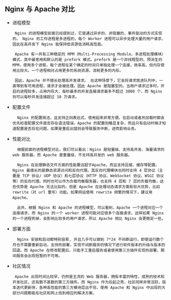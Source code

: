 ## Nginx 与 Apache 对比
-  进程模型

		Nginx 的进程模型前面已经提到过，它是通过异步的、非阻塞的、事件驱动的方式实现的。 Nginx 的工作进程是多进程的，每个 Worker 进程可以异步处理大量的用户请求，因此在高并发下 Nginx 能保持低资源低消耗高性能。
        
        Apache 有一共有三种稳定的 MPM（Multi-Processing Module，多进程处理模块）模式，其中最常用和默认的是 prefork 模式。prefork 是一个非线程型的、预派生的 MPM，使用多个进程，每个进程在某个确定的时间只单独处理一个连接，效率高，但内存使用比较大。一个进程相对占用更多的系统资源，消耗更多的内存。
        
        因此，Apache 并不擅长处理高并发请求。 在这种场景下，它会将请求放进队列中，一直等到有可用进程，请求才会被处理。因此 Apache 是阻塞型的。当用户请求过多时，开启的进程较多，占用内存大，每秒最多的并发连接请求最多不超过 3000 个，而 Nginx 则可以每秒并发连接超过 10 万请求。
- 配置文件

		Nginx 的配置简洁，且支持正则表达式，使用起来非常方便。在启动或者热加载时都会优先检查配置文件是否存在语法错误。Apache 的配置则略显复杂，而且只有启动时候才知道配置是否存在问题，如果是重启出错则会导致服务中断，进而影响业务。
		
- 性能对比

        根据前面的进程模型对比，我们可以看出：Nginx 是轻量级、支持高并发、海量请求的 web 服务器，而 Apache 是重量级、不支持高并发的 web 服务器。
        
        Nginx 在处理静态文件方面的性能要远超于Apache，而且支持压缩、缓存等配置。 Nginx 最擅长的是静态资源访问和反向代理。其反向代理模块也同时支持 4 层协议（主要是 TCP 协议/ UDP 协议）和七层协议（HTTP 协议、WebSocket 协议、WSGI 协议等）的反向代理。同时也可以作为负载均衡服务器，也支持 4 层和 7 层的负载均衡，这些优势是 Apache 无法比拟的。但是 Apache 在处理动态请求方面有较大优势，比如 rewrite（对 url 重写）功能。如果网站使用 rewrite 频繁的情况下，建议用 Apache。
        
        此外，根据 Nginx 和 Apache 的进程模型，可以看到，Apache 一个进程对应一个连接请求，而 Nginx 的一个 worker 进程可能对应很多个连接请求，这样如果 Nginx 的一个进程死掉，会影响比较多的用户请求，所以 Apache 相比 Nginx 会更稳定一些。
        
- 部署方面

        Nginx 安装和启动都特别容易, 并且几乎可以做到 7*24 不间断运行，即使运行数个月也不需要重新启动，支持热部署，实现不间断服务的情况下进行软件版本的升级与版本的回退。而 Apache 在修改配置后，只能手工重启服务或者使用第三方插件实现热部署，期间服务会出现短暂的不可用。
        
-  社区情况

        Apache 出现时间比较早，仍然是主流的 Web 服务器，拥有丰富的特性，成熟的技术和开发社区，还有数不甚数的第三方插件。而 Nginx 作为后起之秀，社区同样非常活跃，版本迭代更新快，各种高性能的第三方模块层出不穷。使用 Apache 和 Nginx 中出现的大部分问题都能在社区和网上找到相应的解决方案。